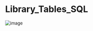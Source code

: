 # Library_Tables_SQL
![image](https://github.com/user-attachments/assets/cd2085dd-1f5f-4751-8f0a-0534885f527f)

